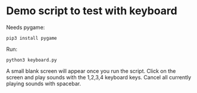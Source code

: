 # Demo script to test with keyboard

Needs pygame:
```
pip3 install pygame
```

Run:
```
python3 keyboard.py
```

A small blank screen will appear once you run the script. 
Click on the screen and play sounds with the 1,2,3,4 keyboard keys.
Cancel all currently playing sounds with spacebar.